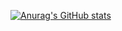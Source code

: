 [![Anurag's GitHub stats](https://github-readme-stats.vercel.app/api?username=RatedR9&show_icons=true&theme=tokyonight)](https://github.com/anuraghazra/github-readme-stats)

